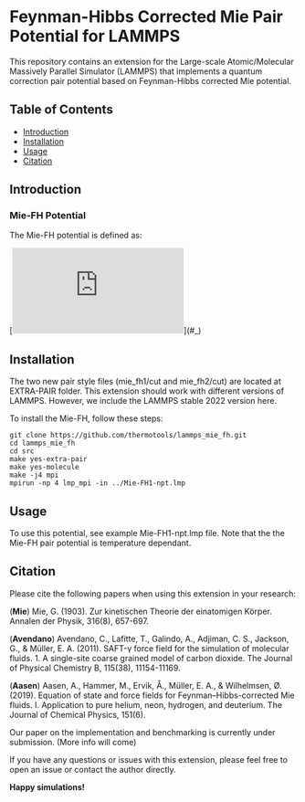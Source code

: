 # Feynman-Hibbs Corrected Mie Pair Potential for LAMMPS

This repository contains an extension for the Large-scale Atomic/Molecular Massively Parallel Simulator (LAMMPS) that implements a quantum correction pair potential based on Feynman-Hibbs corrected Mie potential.

Table of Contents
-----------------

* [Introduction](#introduction)
* [Installation](#installation)
* [Usage](#usage)
* [Citation](#citation)

Introduction
------------
### Mie-FH Potential

The Mie-FH potential is defined as:

[![\\ \begin{aligned} \\ \frac{u_{i j}\left(r_{i j}\right)}{\mathcal{C}\left(\gamma_{r, i j}, \gamma_{a, i j}\right) \epsilon_{i j}}= & \frac{\sigma_{i j}^{\gamma_r, i j}}{r_{i j}^{\gamma_r, i j}}-\frac{\sigma_{i j}^{\gamma_a, i j}}{r_{i j}^{\gamma_{a, i j}}} \\ \\ & +D\left(Q_1\left(\gamma_{r, i j}\right) \frac{\sigma_{i j}^{\gamma_r, i j+2}}{r_{i j}^{\gamma_r, i j}+2}-Q_1\left(\gamma_{a, i j}\right) \frac{\sigma_{i j}^{\gamma_{a, i j+2}}}{r_{i j}^{\gamma_{a, i j}+2}}\right) \\ \\ & +D^2\left(Q_2\left(\gamma_{r, i j}\right) \frac{\sigma_{i j}^{\gamma_r, i j+4}}{r_{i j}^{\gamma_r, i j}+4}-Q_2\left(\gamma_{a, i j}\right) \frac{\sigma_{i j}^{\gamma_a, i j+4}}{r_{i j}^{\gamma_{a, i j}+4}}\right) \\ \end{aligned}](https://latex.codecogs.com/svg.latex?%5C%5C%20%5Cbegin%7Baligned%7D%20%5C%5C%20%5Cfrac%7Bu_%7Bi%20j%7D%5Cleft(r_%7Bi%20j%7D%5Cright)%7D%7B%5Cmathcal%7BC%7D%5Cleft(%5Cgamma_%7Br%2C%20i%20j%7D%2C%20%5Cgamma_%7Ba%2C%20i%20j%7D%5Cright)%20%5Cepsilon_%7Bi%20j%7D%7D%3D%20%26%20%5Cfrac%7B%5Csigma_%7Bi%20j%7D%5E%7B%5Cgamma_r%2C%20i%20j%7D%7D%7Br_%7Bi%20j%7D%5E%7B%5Cgamma_r%2C%20i%20j%7D%7D-%5Cfrac%7B%5Csigma_%7Bi%20j%7D%5E%7B%5Cgamma_a%2C%20i%20j%7D%7D%7Br_%7Bi%20j%7D%5E%7B%5Cgamma_%7Ba%2C%20i%20j%7D%7D%7D%20%5C%5C%20%5C%5C%20%26%20%2BD%5Cleft(Q_1%5Cleft(%5Cgamma_%7Br%2C%20i%20j%7D%5Cright)%20%5Cfrac%7B%5Csigma_%7Bi%20j%7D%5E%7B%5Cgamma_r%2C%20i%20j%2B2%7D%7D%7Br_%7Bi%20j%7D%5E%7B%5Cgamma_r%2C%20i%20j%7D%2B2%7D-Q_1%5Cleft(%5Cgamma_%7Ba%2C%20i%20j%7D%5Cright)%20%5Cfrac%7B%5Csigma_%7Bi%20j%7D%5E%7B%5Cgamma_%7Ba%2C%20i%20j%2B2%7D%7D%7D%7Br_%7Bi%20j%7D%5E%7B%5Cgamma_%7Ba%2C%20i%20j%7D%2B2%7D%7D%5Cright)%20%5C%5C%20%5C%5C%20%26%20%2BD%5E2%5Cleft(Q_2%5Cleft(%5Cgamma_%7Br%2C%20i%20j%7D%5Cright)%20%5Cfrac%7B%5Csigma_%7Bi%20j%7D%5E%7B%5Cgamma_r%2C%20i%20j%2B4%7D%7D%7Br_%7Bi%20j%7D%5E%7B%5Cgamma_r%2C%20i%20j%7D%2B4%7D-Q_2%5Cleft(%5Cgamma_%7Ba%2C%20i%20j%7D%5Cright)%20%5Cfrac%7B%5Csigma_%7Bi%20j%7D%5E%7B%5Cgamma_a%2C%20i%20j%2B4%7D%7D%7Br_%7Bi%20j%7D%5E%7B%5Cgamma_%7Ba%2C%20i%20j%7D%2B4%7D%7D%5Cright)%20%5C%5C%20%5Cend%7Baligned%7D)](#_)

Installation
------------
The two new pair style files (mie_fh1/cut and mie_fh2/cut) are located at EXTRA-PAIR folder.
This extension should work with different versions of LAMMPS. However, we include the LAMMPS stable 2022 version here.

To install the Mie-FH, follow these steps:
```
git clone https://github.com/thermotools/lammps_mie_fh.git
cd lammps_mie_fh
cd src
make yes-extra-pair
make yes-molecule
make -j4 mpi
mpirun -np 4 lmp_mpi -in ../Mie-FH1-npt.lmp
```

Usage
-----

To use this potential, see example Mie-FH1-npt.lmp file. Note that the the Mie-FH pair potential is temperature dependant. 

Citation
--------

Please cite the following papers when using this extension in your research:

(**Mie**) Mie, G. (1903). Zur kinetischen Theorie der einatomigen Körper. Annalen der Physik, 316(8), 657-697.

(**Avendano**) Avendano, C., Lafitte, T., Galindo, A., Adjiman, C. S., Jackson, G., & Müller, E. A. (2011). SAFT-γ force field for the simulation of molecular fluids. 1. A single-site coarse grained model of carbon dioxide. The Journal of Physical Chemistry B, 115(38), 11154-11169.

(**Aasen**) Aasen, A., Hammer, M., Ervik, Å., Müller, E. A., & Wilhelmsen, Ø. (2019). Equation of state and force fields for Feynman–Hibbs-corrected Mie fluids. I. Application to pure helium, neon, hydrogen, and deuterium. The Journal of Chemical Physics, 151(6).

Our paper on the implementation and benchmarking is currently under submission. (More info will come)


If you have any questions or issues with this extension, please feel free to open an issue or contact the author directly.

**Happy simulations!**

